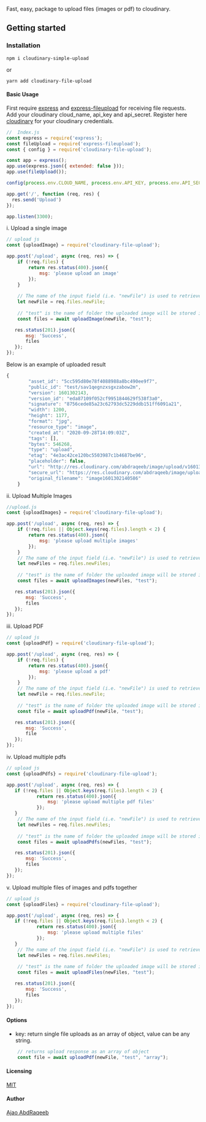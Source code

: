 Fast, easy, package to upload files (images or pdf) to cloudinary.

## Getting started

### Installation

```
npm i cloudinary-simple-upload
```

or

```
yarn add cloudinary-file-upload
```

#### Basic Usage
First require <a href="https://www.npmjs.com/package/express">express</a> and <a href="https://www.npmjs.com/package/express-fileupload">express-fileupload</a> for receiving file requests.<br>
Add your cloudinary cloud_name, api_key and api_secret. Register here <a href="https://cloudinary.com">cloudinary</a> for your cloudinary credentials.

  
```js
//  Index.js
const express = require('express');
const fileUpload = require('express-fileupload');
const { config } = require('cloudinary-file-upload');

const app = express();
app.use(express.json({ extended: false }));
app.use(fileUpload());

config(process.env.CLOUD_NAME, process.env.API_KEY, process.env.API_SECRET);

app.get('/', function (req, res) {
  res.send('Upload')
});

app.listen(3300);
```

i. Upload a single image
```js
// upload js
const {uploadImage} = require('cloudinary-file-upload');

app.post('/upload', async (req, res) => {
    if (!req.files) {
        return res.status(400).json({
            msg: 'please upload an image'
        });
    }
   
    // The name of the input field (i.e. "newFile") is used to retrieve the uploaded file
    let newFile = req.files.newFile;
   
    // "test" is the name of folder the uploaded image will be stored in cloudinary.
    const files = await uploadImage(newFile, "test");

   res.status(201).json({
       msg: 'Success',
       files
   });
});
```

Below is an example of uploaded result
```js
{
        "asset_id": "5cc595d80e78f4088988a8bc490ee9f7",
        "public_id": "test/sav1qegnzxsgxzabow2m",
        "version": 1601302143,
        "version_id": "eda87109f052cf9951844629f538f3a0",
        "signature": "8756cede85a23c62793dc5229ddb151ff6091a21",
        "width": 1200,
        "height": 1177,
        "format": "jpg",
        "resource_type": "image",
        "created_at": "2020-09-28T14:09:03Z",
        "tags": [],
        "bytes": 546268,
        "type": "upload",
        "etag": "4e3ac42ce120bc5503987c1b4687be96",
        "placeholder": false,
        "url": "http://res.cloudinary.com/abdraqeeb/image/upload/v1601302143/test/sav1qegnzxsgxzabow2m.jpg",
        "secure_url": "https://res.cloudinary.com/abdraqeeb/image/upload/v1601302143/test/sav1qegnzxsgxzabow2m.jpg",
        "original_filename": "image1601302140586"
    }
```

ii. Upload Multiple Images
```js
//upload.js
const {uploadImages} = require('cloudinary-file-upload');

app.post('/upload', async (req, res) => {
    if (!req.files || Object.keys(req.files).length < 2) {
        return res.status(400).json({
            msg: 'please upload multiple images'
        });
    }
    // The name of the input field (i.e. "newFile") is used to retrieve the uploaded files
    let newFiles = req.files.newFiles;
    
    // "test" is the name of folder the uploaded image will be stored in cloudinary.
    const files = await uploadImages(newFiles, "test");

   res.status(201).json({
       msg: 'Success',
       files
   });
});
```

iii. Upload PDF
```js
// upload js
const {uploadPdf} = require('cloudinary-file-upload');

app.post('/upload', async (req, res) => {
    if (!req.files) {
        return res.status(400).json({
            msg: 'please upload a pdf'
        });
    }
    // The name of the input field (i.e. "newFile") is used to retrieve the uploaded file
    let newFile = req.files.newFile;
    
    // "test" is the name of folder the uploaded image will be stored in cloudinary.
    const file = await uploadPdf(newFile, "test");

   res.status(201).json({
       msg: 'Success',
       file
   });
});
```

iv. Upload multiple pdfs
```js
// upload js
const {uploadPdfs} = require('cloudinary-file-upload');

app.post('/upload', async (req, res) => {
   if (!req.files || Object.keys(req.files).length < 2) {
           return res.status(400).json({
               msg: 'please upload multiple pdf files'
           });
   }
    // The name of the input field (i.e. "newFile") is used to retrieve the uploaded files
    let newFiles = req.files.newFiles;
    
    // "test" is the name of folder the uploaded image will be stored in cloudinary.
    const files = await uploadPdfs(newFiles, "test");

   res.status(201).json({
       msg: 'Success',
       files
   });
});
```

v. Upload multiple files of images and pdfs together
```js
// upload js
const {uploadFiles} = require('cloudinary-file-upload');

app.post('/upload', async (req, res) => {
   if (!req.files || Object.keys(req.files).length < 2) {
           return res.status(400).json({
               msg: 'please upload multiple files'
           });
   }
    // The name of the input field (i.e. "newFile") is used to retrieve the uploaded files
    let newFiles = req.files.newFiles;
    
    // "test" is the name of folder the uploaded image will be stored in cloudinary.
    const files = await uploadFiles(newFiles, "test");

   res.status(201).json({
       msg: 'Success',
       files
   });
});
```

#### Options
* key: return single file uploads as an array of object, value can be any string.
```js
    // returns upload response as an array of object
    const file = await uploadPdf(newFile, "test", "array");
```

#### Licensing
[MIT](LICENSE)

#### Author
<a href="https://github.com/AbdRaqeeb">Ajao AbdRaqeeb</a>




























[npm-url]: https://www.npmjs.com/package/cloudinary-file-upload
